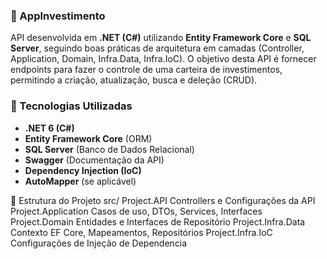 ### 📌 AppInvestimento

API desenvolvida em **.NET (C#)** utilizando **Entity Framework Core** e **SQL Server**, seguindo boas práticas de arquitetura em camadas (Controller, Application, Domain, Infra.Data, Infra.IoC). O objetivo desta API é fornecer endpoints para fazer o controle de uma carteira de investimentos, permitindo a criação, atualização, busca e deleção (CRUD).

### 🚀 Tecnologias Utilizadas
- **.NET 6 (C#)**
- **Entity Framework Core** (ORM)
- **SQL Server** (Banco de Dados Relacional)
- **Swagger** (Documentação da API)
- **Dependency Injection (IoC)**
- **AutoMapper** (se aplicável)

📂 Estrutura do Projeto
src/
   Project.API          Controllers e Configurações da API
   Project.Application  Casos de uso, DTOs, Services, Interfaces
   Project.Domain       Entidades e Interfaces de Repositório
   Project.Infra.Data   Contexto EF Core, Mapeamentos, Repositórios
   Project.Infra.IoC    Configurações de Injeção de Dependencia

